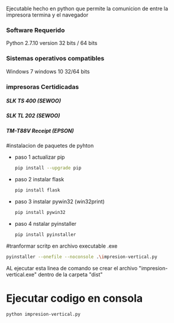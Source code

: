 
Ejecutable hecho en python que permite la comunicion de entre la impresora termina y el navegador
 
### Software Requerido ###
Python 2.7.10 version 32 bits / 64 bits

### Sistemas operativos compatibles 
Windows 7 windows 10 32/64 bits

### impresoras Certidicadas
 #####  SLK TS 400 (SEWOO)
 #####  SLK TL 202 (SEWOO)
 #####  TM-T88V Receipt (EPSON)

#instalacion de paquetes de pyhton 
- paso 1 actualizar pip
   ```bash
   pip install --upgrade pip
   ```

- paso 2 instalar flask
   ```bash
   pip install flask
   ```

- paso 3 instalar pywin32 (win32print)
   ```bash
   pip install pywin32
   ```

- paso 4 nstalar pyinstaller
   ```bash
   pip install pyinstaller
   ```

#tranformar scritp en archivo executable .exe
  ```bash
  pyinstaller --onefile --noconsole .\impresion-vertical.py
  ```


AL ejecutar esta linea de comando se crear el archivo "impresion-vertical.exe" dentro de la carpeta "dist"

# Ejecutar codigo en consola
  ```
  python impresion-vertical.py
  ```


